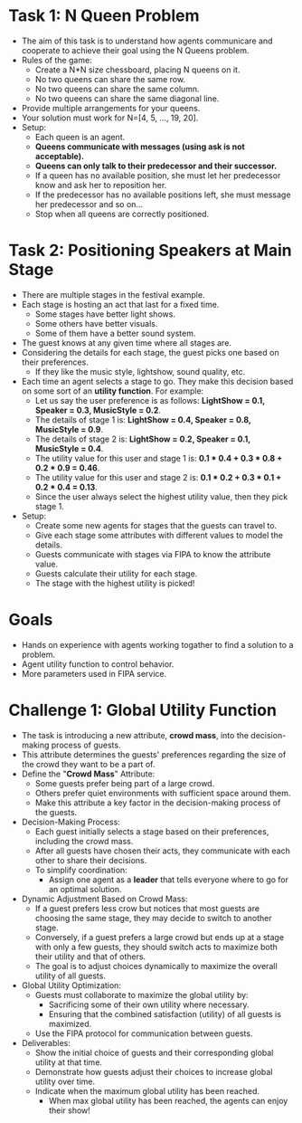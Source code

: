 # Task 1: N Queen Problem
- The aim of this task is to understand how agents communicare and cooperate to achieve their goal using the N Queens problem.
- Rules of the game:
    - Create a N*N size chessboard, placing N queens on it.
    - No two queens can share the same row.
    - No two queens can share the same column.
    - No two queens can share the same diagonal line.
- Provide multiple arrangements for your queens.
- Your solution must work for N=[4, 5, ..., 19, 20].
- Setup:
    - Each queen is an agent.
    - **Queens communicate with messages (using ask is not acceptable).**
    - **Queens can only talk to their predecessor and their successor.**
    - If a queen has no available position, she must let her predecessor know and ask her to reposition her.
    - If the predecessor has no available positions left, she must message her predecessor and so on...
    - Stop when all queens are correctly positioned.

# Task 2: Positioning Speakers at Main Stage
- There are multiple stages in the festival example.
- Each stage is hosting an act that last for a fixed time.
    - Some stages have better light shows.
    - Some others have better visuals.
    - Some of them have a better sound system.
- The guest knows at any given time where all stages are.
- Considering the details for each stage, the guest picks one based on their preferences.
    - If they like the music style, lightshow, sound quality, etc.
- Each time an agent selects a stage to go. They make this decision based on some sort of an **utility function**. For example:
    - Let us say the user preference is as follows: **LightShow = 0.1, Speaker = 0.3, MusicStyle = 0.2**.
    - The details of stage 1 is: **LightShow = 0.4, Speaker = 0.8, MusicStyle = 0.9**.
    - The details of stage 2 is: **LightShow = 0.2, Speaker = 0.1, MusicStyle = 0.4**.
    - The utility value for this user and stage 1 is: **0.1 * 0.4 + 0.3 * 0.8 + 0.2 * 0.9 = 0.46**.
    - The utility value for this user and stage 2 is: **0.1 * 0.2 + 0.3 * 0.1 + 0.2 * 0.4 = 0.13**.
    - Since the user always select the highest utility value, then they pick stage 1.
- Setup:
    - Create some new agents for stages that the guests can travel to.
    - Give each stage some attributes with different values to model the details.
    - Guests communicate with stages via FIPA to know the attribute value.
    - Guests calculate their utility for each stage.
    - The stage with the highest utility is picked!

# Goals
- Hands on experience with agents working togather to find a solution to a problem.
- Agent utility function to control behavior.
- More parameters used in FIPA service.

# Challenge 1: Global Utility Function
- The task is introducing a new attribute, **crowd mass**, into the decision-making process of guests.
- This attribute determines the guests' preferences regarding the size of the crowd they want to be a part of.
- Define the "**Crowd Mass**" Attribute:
    - Some guests prefer being part of a large crowd.
    - Others prefer quiet environments with sufficient space around them.
    - Make this attribute a key factor in the decision-making process of the guests.
- Decision-Making Process:
    - Each guest initially selects a stage based on their preferences, including the crowd mass.
    - After all guests have chosen their acts, they communicate with each other to share their decisions.
    - To simplify coordination:
        - Assign one agent as a **leader** that tells everyone where to go for an optimal solution.
- Dynamic Adjustment Based on Crowd Mass:
    - If a guest prefers less crow but notices that most guests are choosing the same stage, they may decide to switch to another stage.
    - Conversely, if a guest prefers a large crowd but ends up at a stage with only a few guests, they should switch acts to maximize both their utility and that of others.
    - The goal is to adjust choices dynamically to maximize the overall utility of all guests.
- Global Utility Optimization:
    - Guests must collaborate to maximize the global utility by:
        - Sacrificing some of their own utility where necessary.
        - Ensuring that the combined satisfaction (utility) of all guests is maximized.
    - Use the FIPA protocol for communication between guests.
- Deliverables:
    - Show the initial choice of guests and their corresponding global utility at that time.
    - Demonstrate how guests adjust their choices to increase global utility over time.
    - Indicate when the maximum global utility has been reached.
        - When max global utility has been reached, the agents can enjoy their show!